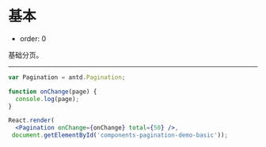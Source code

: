 # 基本

- order: 0

基础分页。

---

````jsx
var Pagination = antd.Pagination;

function onChange(page) {
  console.log(page);
}

React.render(
  <Pagination onChange={onChange} total={50} />,
 document.getElementById('components-pagination-demo-basic'));
````
